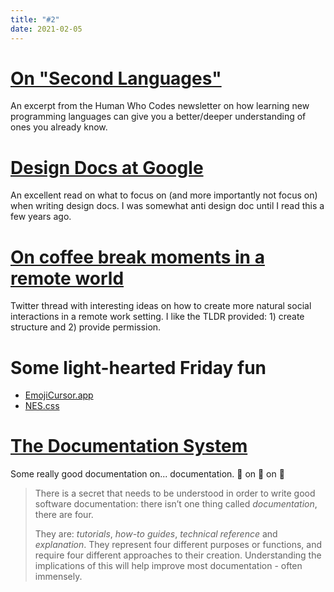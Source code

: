 ```yaml
---
title: "#2"
date: 2021-02-05
---
```


# [On "Second Languages"](https://gist.github.com/mturco/6eeafc7e1c511a8f06fe643f7dcfaef2)

An excerpt from the Human Who Codes newsletter on how learning new programming languages can give you a better/deeper understanding of ones you already know.

# [Design Docs at Google](https://www.industrialempathy.com/posts/design-docs-at-google/)

An excellent read on what to focus on (and more importantly not focus on) when writing design docs. I was somewhat anti design doc until I read this a few years ago.

# [On coffee break moments in a remote world](https://threadreaderapp.com/thread/1356462768447238146.html)

Twitter thread with interesting ideas on how to create more natural social interactions in a remote work setting. I like the TLDR provided: 1) create structure and 2) provide permission.

# Some light-hearted Friday fun

- [EmojiCursor.app](https://www.emojicursor.app/)
- [NES.css](https://nostalgic-css.github.io/NES.css/)

# [The Documentation System](https://documentation.divio.com/)

Some really good documentation on... documentation. 📖 on 📖 on 📖

> There is a secret that needs to be understood in order to write good software documentation: there isn’t one thing called _documentation_, there are four.
>
> They are: _tutorials_, _how-to guides_, _technical reference_ and _explanation_. They represent four different purposes or functions, and require four different approaches to their creation. Understanding the implications of this will help improve most documentation - often immensely.
